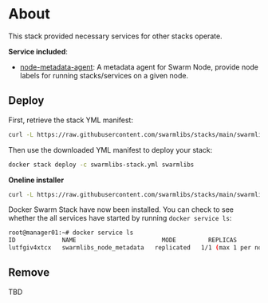 # About

This stack provided necessary services for other stacks operate.

**Service included**:

- [node-metadata-agent](https://github.com/swarmlibs/node-metadata-agent): A metadata agent for Swarm Node, provide node labels for running stacks/services on a given node.

## Deploy

First, retrieve the stack YML manifest:
```sh
curl -L https://raw.githubusercontent.com/swarmlibs/stacks/main/swarmlibs/docker-stack.yml -o swarmlibs-stack.yml
```

Then use the downloaded YML manifest to deploy your stack:
```sh
docker stack deploy -c swarmlibs-stack.yml swarmlibs
```

**Oneline installer**

```sh
curl -L https://raw.githubusercontent.com/swarmlibs/stacks/main/swarmlibs/docker-stack.yml | docker stack deploy -c - swarmlibs
```

Docker Swarm Stack have now been installed. You can check to see whether the all services have started by running `docker service ls`:
```sh
root@manager01:~# docker service ls
ID             NAME                        MODE         REPLICAS               IMAGE                                 PORTS
lutfgiv4xtcx   swarmlibs_node_metadata   replicated   1/1 (max 1 per node)   swarmlibs/node-metadata-agent:local
```

## Remove

TBD
